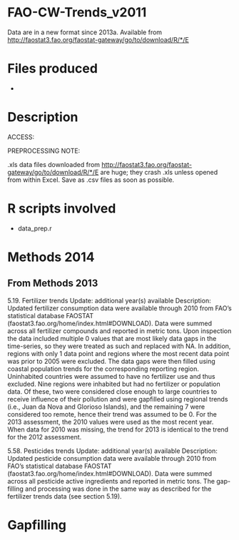 FAO-CW-Trends_v2011
=====================

Data are in a new format since 2013a. Available from http://faostat3.fao.org/faostat-gateway/go/to/download/R/*/E

Files produced
==============

* 

Description
===========
ACCESS: 

PREPROCESSING NOTE:

.xls data files downloaded from http://faostat3.fao.org/faostat-gateway/go/to/download/R/*/E are huge; they crash .xls unless opened from within Excel. Save as .csv files as soon as possible. 

R scripts involved
==================
* data_prep.r



Methods 2014
============



From Methods 2013
-----------------

5.19. Fertilizer trends
Update: additional year(s) available
Description: Updated fertilizer consumption data were available through 2010 from FAO’s statistical database FAOSTAT (faostat3.fao.org/home/index.html#DOWNLOAD). Data were summed across all fertilizer compounds and reported in metric tons. Upon inspection the data included multiple 0 values that are most likely data gaps in the time-series, so they were treated as such and replaced with NA. In addition, regions with only 1 data point and regions where the most recent data point was prior to 2005 were excluded. The data gaps were then filled using coastal population trends for the corresponding reporting region. Uninhabited countries were assumed to have no fertilizer use and thus excluded. Nine regions were inhabited but had no fertilizer or population data. Of these, two were considered close enough to large countries to receive influence of their pollution and were gapfilled using regional trends (i.e., Juan da Nova and Glorioso Islands), and the remaining 7 were considered too remote, hence their trend was assumed to be 0. For the 2013 assessment, the 2010 values were used as the most recent year. When data for 2010 was missing, the trend for 2013 is identical to the trend for the 2012 assessment.


5.58. Pesticides trends
Update: additional year(s) available
Description: Updated pesticide consumption data were available through 2010 from FAO’s statistical database FAOSTAT (faostat3.fao.org/home/index.html#DOWNLOAD). Data were summed across all pesticide active ingredients and reported in metric tons. The gap-filling and processing was done in the same way as described for the fertilizer trends data (see section 5.19).




Gapfilling 
==========

